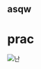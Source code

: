 ## asqw
# prac
![난](https://encrypted-tbn2.gstatic.com/images?q=tbn:ANd9GcRJuZ3Ac13k3D6ZSaewfCsvIogcO8ttr4kiCKOjVIv7oDcfds3Tgklbng)
